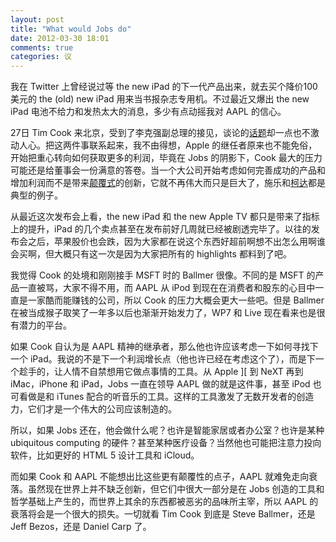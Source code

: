 ```yaml
---
layout: post
title: "What would Jobs do"
date: 2012-03-30 18:01
comments: true
categories: 议
---
```

我在 Twitter 上曾经说过等 the new iPad 的下一代产品出来，就去买个降价100美元的 the (old) new iPad 用来当书报杂志专用机。不过最近又爆出 the new iPad 电池不给力和发热太大的消息，多少有点动摇我对 AAPL 的信心。

27日 Tim Cook 来北京，受到了李克强副总理的接见，谈论的[话题](http://it.sohu.com/20120329/n339249506.shtml)却一点也不激动人心。把这两件事联系起来，我不由得想，Apple 的继任者原来也不能免俗，开始把重心转向如何获取更多的利润，毕竟在 Jobs 的阴影下，Cook 最大的压力可能还是给董事会一份满意的答卷。当一个大公司开始考虑如何完善成功的产品和增加利润而不是带来[颠覆式](https://en.wikipedia.org/wiki/Disruptive_innovation)的创新，它就不再伟大而只是巨大了，施乐和[柯达](http://techcrunch.com/2011/10/17/kodak-time-to-go-invisible/)都是典型的例子。

从最近这次发布会上看，the new iPad 和 the new Apple TV 都只是带来了指标上的提升，iPad 的几个卖点甚至在发布前好几周就已经被剧透完毕了。以往的发布会之后，苹果股价也会跌，因为大家都在说这个东西好超前啊想不出怎么用啊谁会买啊，但大概只有这一次是因为大家把所有的 highlights 都料到了吧。

我觉得 Cook 的处境和刚刚接手 MSFT 时的 Ballmer 很像。不同的是 MSFT 的产品一直被骂，大家不得不用，而 AAPL 从 iPod 到现在在消费者和股东的心目中一直是一家酷而能赚钱的公司，所以 Cook 的压力大概会更大一些吧。但是 Ballmer 在被当成猴子取笑了一年多以后也渐渐开始发力了，WP7 和 Live 现在看来也是很有潜力的平台。

如果 Cook 自认为是 AAPL 精神的继承者，那么他也许应该考虑一下如何寻找下一个 iPad。我说的不是下一个利润增长点（他也许已经在考虑这个了），而是下一个趁手的，让人情不自禁想用它做点事情的工具。从 Apple ][ 到 NeXT 再到 iMac，iPhone 和 iPad，Jobs 一直在领导 AAPL 做的就是这件事，甚至 iPod 也可看做是和 iTunes 配合的听音乐的工具。这样的工具激发了无数开发者的创造力，它们才是一个伟大的公司应该制造的。

所以，如果 Jobs 还在，他会做什么呢？也许是智能家居或者办公室？也许是某种 ubiquitous computing 的硬件？甚至某种医疗设备？当然他也可能把注意力投向软件，比如更好的 HTML 5 设计工具和 iCloud。

而如果 Cook 和 AAPL 不能想出比这些更有颠覆性的点子，AAPL 就难免走向衰落。虽然现在世界上并不缺乏创新，但它们中很大一部分是在 Jobs 创造的工具和哲学基础上产生的，而世界上其余的东西都被恶劣的品味所主宰，所以 AAPL 的衰落将会是一个很大的损失。一切就看 Tim Cook 到底是 Steve Ballmer，还是 Jeff Bezos，还是 Daniel Carp 了。